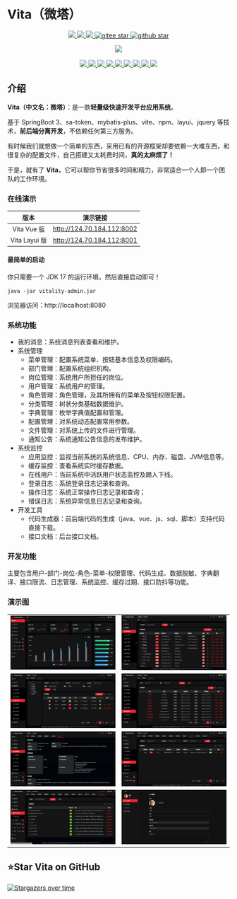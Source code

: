 # Vita（微塔）

<p align="center">	
	<a target="_blank" href="https://search.maven.org/search?q=g:%22com.github.mengweijin%22%20AND%20a:%22vitality-parent%22">
		<img src="https://img.shields.io/maven-central/v/com.github.mengweijin/vitality-parent" />
	</a>
	<a target="_blank" href="https://github.com/mengweijin/vitality/blob/master/LICENSE">
		<img src="https://img.shields.io/badge/license-Apache2.0-blue.svg" />
	</a>
	<a target="_blank" href="https://www.oracle.com/technetwork/java/javase/downloads/index.html">
		<img src="https://img.shields.io/badge/JDK-17-green.svg" />
	</a>
	<a target="_blank" href="https://gitee.com/mengweijin/vitality/stargazers">
		<img src="https://gitee.com/mengweijin/vitality/badge/star.svg?theme=dark" alt='gitee star'/>
	</a>
	<a target="_blank" href='https://github.com/mengweijin/vitality'>
		<img src="https://img.shields.io/github/stars/mengweijin/vitality.svg?style=social" alt="github star"/>
	</a>
</p>

<p align="center">
    <a target="_blank" href="https://sonarcloud.io/summary/overall?id=mengweijin_vitality&branch=master">
		<img src="https://sonarcloud.io/api/project_badges/quality_gate?project=mengweijin_vitality&branch=master" />
	</a>
</p>

<p align="center">
	<a target="_blank" href="https://sonarcloud.io/summary/overall?id=mengweijin_vitality&branch=master">
		<img src="https://sonarcloud.io/api/project_badges/measure?project=mengweijin_vitality&metric=alert_status&branch=master" />
	</a>
    <a target="_blank" href="https://sonarcloud.io/summary/overall?id=mengweijin_vitality&branch=master">
		<img src="https://sonarcloud.io/api/project_badges/measure?project=mengweijin_vitality&metric=reliability_rating&branch=master" />
	</a>
    <a target="_blank" href="https://sonarcloud.io/summary/overall?id=mengweijin_vitality&branch=master">
		<img src="https://sonarcloud.io/api/project_badges/measure?project=mengweijin_vitality&metric=security_rating&branch=master" />
	</a>
    <a target="_blank" href="https://sonarcloud.io/summary/overall?id=mengweijin_vitality&branch=master">
		<img src="https://sonarcloud.io/api/project_badges/measure?project=mengweijin_vitality&metric=sqale_rating&branch=master" />
	</a>
    <a target="_blank" href="https://sonarcloud.io/summary/overall?id=mengweijin_vitality&branch=master">
		<img src="https://sonarcloud.io/api/project_badges/measure?project=mengweijin_vitality&metric=vulnerabilities&branch=master" />
	</a>
    <a target="_blank" href="https://sonarcloud.io/summary/overall?id=mengweijin_vitality&branch=master">
		<img src="https://sonarcloud.io/api/project_badges/measure?project=mengweijin_vitality&metric=bugs&branch=master" />
	</a>
    <a target="_blank" href="https://sonarcloud.io/summary/overall?id=mengweijin_vitality&branch=master">
		<img src="https://sonarcloud.io/api/project_badges/measure?project=mengweijin_vitality&metric=ncloc&branch=master" />
	</a>
    <a target="_blank" href="https://sonarcloud.io/summary/overall?id=mengweijin_vitality&branch=master">
		<img src="https://sonarcloud.io/api/project_badges/measure?project=mengweijin_vitality&metric=duplicated_lines_density&branch=master" />
	</a>
    <a target="_blank" href="https://sonarcloud.io/summary/overall?id=mengweijin_vitality&branch=master">
		<img src="https://sonarcloud.io/api/project_badges/measure?project=mengweijin_vitality&metric=code_smells&branch=master" />
	</a>
    <a style="display: none;" target="_blank" href="https://sonarcloud.io/summary/overall?id=mengweijin_vitality&branch=master">
		<img src="https://sonarcloud.io/api/project_badges/measure?project=mengweijin_vitality&metric=coverage&branch=master" />
	</a>
</p>

## 介绍

**Vita（中文名：微塔）**：是一款**轻量级快速开发平台应用系统**。

基于 SpringBoot 3、sa-token、mybatis-plus、vite、npm、layui、jquery 等技术，**前后端分离开发**，不依赖任何第三方服务。

有时候我们就想做一个简单的东西，采用已有的开源框架却要依赖一大堆东西，和很复杂的配置文件，自己搭建又太耗费时间，**真的太麻烦了！**

于是，就有了 **Vita**，它可以帮你节省很多时间和精力，非常适合一个人即一个团队的工作环境。

### 在线演示
|        版本         |            演示链接            |
|:-----------------:|:--------------------------:|
|    Vita Vue 版     | http://124.70.184.112:8002 |
|   Vita Layui 版    | http://124.70.184.112:8001 |

#### 最简单的启动

你只需要一个 JDK 17 的运行环境，然后直接启动即可！

```shell
java -jar vitality-admin.jar
```

浏览器访问：http://localhost:8080

### 系统功能

- 我的消息：系统消息列表查看和维护。
- 系统管理
  - 菜单管理：配置系统菜单、按钮基本信息及权限编码。
  - 部门管理：配置系统组织机构。
  - 岗位管理：系统用户所担任的岗位。
  - 用户管理：系统用户的管理。
  - 角色管理：角色管理，及其所拥有的菜单及按钮权限配置。
  - 分类管理：树状分类基础数据维护。
  - 字典管理：枚举字典值配置和管理。
  - 配置管理：对系统动态配置常用参数。
  - 文件管理：对系统上传的文件进行管理。
  - 通知公告：系统通知公告信息的发布维护。
- 系统监控 
  - 应用监控：监视当前系统的系统信息、CPU、内存、磁盘、JVM信息等。
  - 缓存监控：查看系统实时缓存数据。
  - 在线用户：当前系统中活跃用户状态监控及踢人下线。
  - 登录日志：系统登录日志记录和查询。
  - 操作日志：系统正常操作日志记录和查询；
  - 错误日志：系统异常信息日志记录和查询。
- 开发工具
  - 代码生成器：前后端代码的生成（java、vue、js、sql、脚本）支持代码直接下载。
  - 接口文档：后台接口文档。

### 开发功能

主要包含用户-部门-岗位-角色-菜单-权限管理、代码生成、数据脱敏、字典翻译、接口限流、日志管理、系统监控、缓存过期、接口防抖等功能。

### 演示图
|                                    |                                    |    
|-----------------------------------:|:-----------------------------------|
| ![image](docs/readme/images/1.png) | ![image](docs/readme/images/2.png) | 
| ![image](docs/readme/images/3.png) | ![image](docs/readme/images/4.png) | 
| ![image](docs/readme/images/5.png) | ![image](docs/readme/images/6.png) | 
| ![image](docs/readme/images/7.png) | ![image](docs/readme/images/8.png) |

## ⭐Star Vita on GitHub

[![Stargazers over time](https://starchart.cc/mengweijin/vitality.svg)](https://starchart.cc/mengweijin/vitality)

